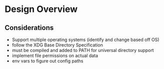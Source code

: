 # Design Overview

## Considerations

- Support multiple operating systems (identify and change based off OS)
- follow the XDG Base Directory Specification
- must be compiled and added to PATH for universal directory support
- implement file permissions on actual data
- env vars to figure out config paths